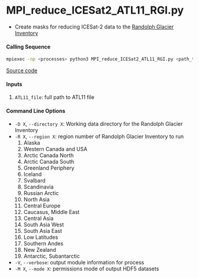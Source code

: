 MPI_reduce_ICESat2_ATL11_RGI.py
===============================

- Create masks for reducing ICESat-2 data to the [Randolph Glacier Inventory](https://www.glims.org/RGI/rgi60_dl.html)

#### Calling Sequence
```bash
mpiexec -np <processes> python3 MPI_reduce_ICESat2_ATL11_RGI.py <path_to_ATL11_file>
```
[Source code](https://github.com/tsutterley/read-ICESat-2/blob/main/scripts/MPI_reduce_ICESat2_ATL11_RGI.py)

#### Inputs
1. `ATL11_file`: full path to ATL11 file

#### Command Line Options
- `-D X`, `--directory X`: Working data directory for the Randolph Glacier Inventory
- `-R X`, `--region X`: region number of Randolph Glacier Inventory to run
    1. Alaska
    2. Western Canada and USA
    3. Arctic Canada North
    4. Arctic Canada South
    5. Greenland Periphery
    6. Iceland
    7. Svalbard
    8. Scandinavia
    9. Russian Arctic
    10. North Asia
    11. Central Europe
    12. Caucasus, Middle East
    13. Central Asia
    14. South Asia West
    15. South Asia East
    16. Low Latitudes
    17. Southern Andes
    18. New Zealand
    19. Antarctic, Subantarctic
- `-V`, `--verbose`: output module information for process
- `-M X`, `--mode X`: permissions mode of output HDF5 datasets
